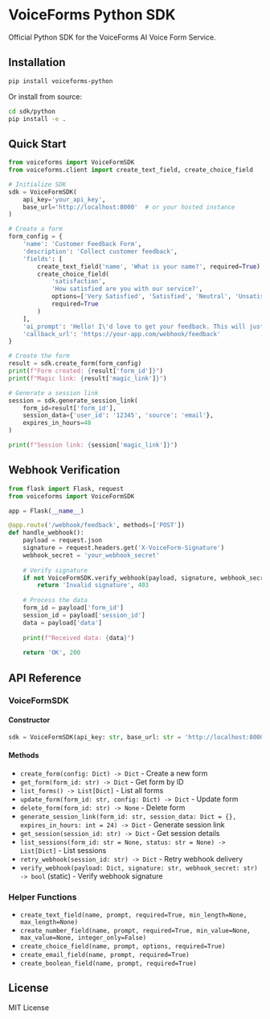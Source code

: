 # VoiceForms Python SDK

Official Python SDK for the VoiceForms AI Voice Form Service.

## Installation

```bash
pip install voiceforms-python
```

Or install from source:

```bash
cd sdk/python
pip install -e .
```

## Quick Start

```python
from voiceforms import VoiceFormSDK
from voiceforms.client import create_text_field, create_choice_field

# Initialize SDK
sdk = VoiceFormSDK(
    api_key='your_api_key',
    base_url='http://localhost:8000'  # or your hosted instance
)

# Create a form
form_config = {
    'name': 'Customer Feedback Form',
    'description': 'Collect customer feedback',
    'fields': [
        create_text_field('name', 'What is your name?', required=True),
        create_choice_field(
            'satisfaction',
            'How satisfied are you with our service?',
            options=['Very Satisfied', 'Satisfied', 'Neutral', 'Unsatisfied'],
            required=True
        )
    ],
    'ai_prompt': 'Hello! I\'d love to get your feedback. This will just take a minute.',
    'callback_url': 'https://your-app.com/webhook/feedback'
}

# Create the form
result = sdk.create_form(form_config)
print(f"Form created: {result['form_id']}")
print(f"Magic link: {result['magic_link']}")

# Generate a session link
session = sdk.generate_session_link(
    form_id=result['form_id'],
    session_data={'user_id': '12345', 'source': 'email'},
    expires_in_hours=48
)

print(f"Session link: {session['magic_link']}")
```

## Webhook Verification

```python
from flask import Flask, request
from voiceforms import VoiceFormSDK

app = Flask(__name__)

@app.route('/webhook/feedback', methods=['POST'])
def handle_webhook():
    payload = request.json
    signature = request.headers.get('X-VoiceForm-Signature')
    webhook_secret = 'your_webhook_secret'
    
    # Verify signature
    if not VoiceFormSDK.verify_webhook(payload, signature, webhook_secret):
        return 'Invalid signature', 403
    
    # Process the data
    form_id = payload['form_id']
    session_id = payload['session_id']
    data = payload['data']
    
    print(f"Received data: {data}")
    
    return 'OK', 200
```

## API Reference

### VoiceFormSDK

#### Constructor
```python
sdk = VoiceFormSDK(api_key: str, base_url: str = 'http://localhost:8000')
```

#### Methods

- `create_form(config: Dict) -> Dict` - Create a new form
- `get_form(form_id: str) -> Dict` - Get form by ID
- `list_forms() -> List[Dict]` - List all forms
- `update_form(form_id: str, config: Dict) -> Dict` - Update form
- `delete_form(form_id: str) -> None` - Delete form
- `generate_session_link(form_id: str, session_data: Dict = {}, expires_in_hours: int = 24) -> Dict` - Generate session link
- `get_session(session_id: str) -> Dict` - Get session details
- `list_sessions(form_id: str = None, status: str = None) -> List[Dict]` - List sessions
- `retry_webhook(session_id: str) -> Dict` - Retry webhook delivery
- `verify_webhook(payload: Dict, signature: str, webhook_secret: str) -> bool` (static) - Verify webhook signature

### Helper Functions

- `create_text_field(name, prompt, required=True, min_length=None, max_length=None)`
- `create_number_field(name, prompt, required=True, min_value=None, max_value=None, integer_only=False)`
- `create_choice_field(name, prompt, options, required=True)`
- `create_email_field(name, prompt, required=True)`
- `create_boolean_field(name, prompt, required=True)`

## License

MIT License

